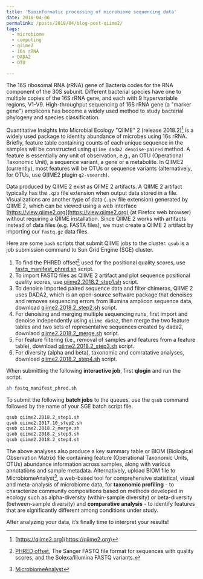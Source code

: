 ```yaml
---
title: 'Bioinformatic processing of microbiome sequencing data'
date: 2018-04-06
permalink: /posts/2018/04/blog-post-qiime2/
tags:
  - microbiome
  - computing
  - qiime2
  - 16s rRNA
  - DADA2
  - OTU

---
```

The 16S ribosomal RNA (rRNA) gene of Bacteria codes for the RNA component of the 30S subunit. Different bacterial species have one to multiple copies of the 16S rRNA gene, and each with 9 hypervariable regions, V1-V9. High-throughput sequencing of 16S rRNA gene (a "marker gene") amplicons has become a widely used method to study bacterial phylogeny and species classification.

Quantitative Insights Into Microbial Ecology "QIIME" 2 (release 2018.2)[^1] is a widely used package to identity abundance of microbes using 16s rRNA. Briefly, feature table containing counts of each unique sequence in the samples will be constructed using `qiime dada2 denoise-paired` method. A feature is essentially any unit of observation, e.g., an OTU (Operational Taxonomic Unit), a sequence variant, a gene or a metabolite. In QIIME2 (currently), most features will be OTUs or sequence variants (alternatively, for OTUs, use QIIME2 plugin `q2-vsearch`).

Data produced by QIIME 2 exist as QIIME 2 artifacts. A QIIME 2 artifact typically has the `.qza` file extension when output data stored in a file. Visualizations are another type of data (`.qzv` file extension) generated by QIIME 2, which can be viewed using a web interface [https://view.qiime2.org](https://view.qiime2.org) (at Firefox web browser) without requiring a QIIME installation. Since QIIME 2 works with artifacts instead of data files (e.g. FASTA files), we must create a QIIME 2 artifact by importing our `fastq.gz` data files. 

Here are some `bash` scripts that submit QIIME jobs to the cluster. `qsub` is a job submission command to Sun Grid Engine (SGE) cluster.

1. To find the PHRED offset[^2] used for the positional quality scores, use [fastq_manifest_phred.sh](https://bitbucket.org/adinasarapu/clustercomputing/src/6e3396384fc31cdb4703534a4ca42d7f6a979954/fastq_manifest_phred.sh?at=master) script.
2. To import FASTQ files as QIIME 2 artifact and plot sequence positional quality scores, use [qiime2.2018.2_step1.sh](https://bitbucket.org/adinasarapu/clustercomputing/src/076a7a1d941a17122fb927b1f784a00db1fa2ff0/qiime2.2018.2_step1.sh?at=master&fileviewer=file-view-default) script.
3. To denoise imported paired sequence data and filter chimeras, QIIME 2 uses DADA2, which is an open-source software package that denoises and removes sequencing errors from Illumina amplicon sequence data, download [qiime2.2018.2_step2.sh](https://bitbucket.org/adinasarapu/clustercomputing/src/076a7a1d941a17122fb927b1f784a00db1fa2ff0/qiime2.2018.2_step2.sh?at=master&fileviewer=file-view-default) script.
4. For denoising and merging multiple sequencing runs, first import and denoise independently using `qiime dada2`, then merge the two feature tables and two sets of representative sequences created by dada2, downlaod [qiime2.2018.2_merge.sh](https://bitbucket.org/adinasarapu/clustercomputing/src/076a7a1d941a17122fb927b1f784a00db1fa2ff0/qiime2.2018.2_merge.sh?at=master&fileviewer=file-view-default) script.
5. For feature filtering (i.e., removal of samples and features from a feature table), download [qiime2.2018.2_step3.sh](https://bitbucket.org/adinasarapu/clustercomputing/src/076a7a1d941a17122fb927b1f784a00db1fa2ff0/qiime2.2018.2_step3.sh?at=master&fileviewer=file-view-default) script.
6. For diversity (alpha and beta), taxonomic and comratative analyses, download [qiime2.2018.2_step4.sh](https://bitbucket.org/adinasarapu/clustercomputing/src/076a7a1d941a17122fb927b1f784a00db1fa2ff0/qiime2.2018.2_step4.sh?at=master&fileviewer=file-view-default) script.

When submitting the following **interactive job**, first **qlogin** and run the script.

```bash
sh fastq_manifest_phred.sh
```

To submit the following  **batch jobs** to the queues, use the `qsub` command followed by the name of your SGE batch script file.

```bash
qsub qiime2.2018.2_step1.sh
qsub qiime2.2017.10_step2.sh
qsub qiime2.2018.2_merge.sh
qsub qiime2.2018.2_step3.sh
qsub qiime2.2018.2_step4.sh
```

The above analyses also produce a key summary table or BIOM (Biological Observation Matrix) file containing feature (Operational Taxonomic Units, OTUs) abundance information across samples, along with various annotations and sample metadata. Alternatively, upload BIOM file to MicrobiomeAnalyst[^3], a web-based tool for comprehensive statistical, visual and meta-analysis of microbiome data, for <b>taxonomic profiling</b> - to characterize community compositions based on methods developed in ecology such as alpha-diversity (within-sample diversity) or beta-diversity (between-sample diversity) and <b>comparative analysis</b> - to identify features that are significantly different among conditions under study.  

After analyzing your data, it’s finally time to interpret your results!

[^1]: [https://qiime2.org](https://qiime2.org)
[^2]: [PHRED offset](http://nar.oxfordjournals.org/content/38/6/1767), The Sanger FASTQ file format for sequences with quality scores, and the Solexa/Illumina FASTQ variants.
[^3]: [MicrobiomeAnalyst](http://www.microbiomeanalyst.ca)
